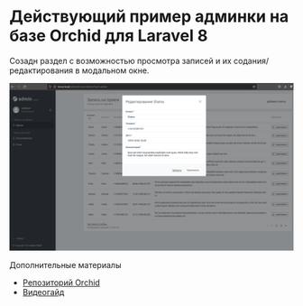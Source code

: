# Действующий пример админки на базе Orchid для Laravel 8 
Созадн раздел с возможностью просмотра записей и их содания/редактирования в модальном окне.

![](https://github.com/kembrick/orchidTestAdmin/blob/main/orchidAdminScreen.png)

Дополнительные материалы
* [Репозиторий Orchid](https://orchid.software/ru/docs/)
* [Видеогайд](https://www.youtube.com/playlist?list=PLM-y77GFP_D0ZtrNGXorSjlcO8KsFrcgJ)
